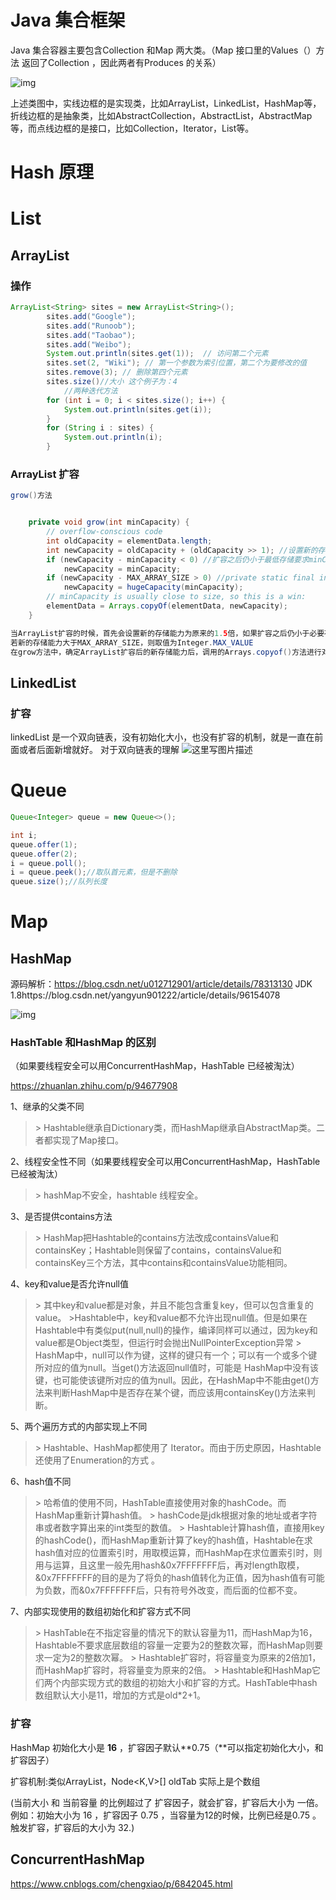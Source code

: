 # Java 集合框架

Java 集合容器主要包含Collection 和Map 两大类。（Map 接口里的Values（）方法 返回了Collection ，因此两者有Produces 的关系）

![img](Java集合框架.assets/1010726-20170621004756882-1379253225.gif)

上述类图中，实线边框的是实现类，比如ArrayList，LinkedList，HashMap等，折线边框的是抽象类，比如AbstractCollection，AbstractList，AbstractMap等，而点线边框的是接口，比如Collection，Iterator，List等。



# Hash 原理 



# List

## ArrayList

### 操作

~~~java
ArrayList<String> sites = new ArrayList<String>();
        sites.add("Google");
        sites.add("Runoob");
        sites.add("Taobao");
        sites.add("Weibo");
		System.out.println(sites.get(1));  // 访问第二个元素
		sites.set(2, "Wiki"); // 第一个参数为索引位置，第二个为要修改的值
		sites.remove(3); // 删除第四个元素	
		sites.size()//大小 这个例子为：4
            //两种迭代方法
        for (int i = 0; i < sites.size(); i++) {
            System.out.println(sites.get(i));
        }
        for (String i : sites) {
            System.out.println(i);
        }

~~~

### ArrayList 扩容

~~~java
grow()方法


    private void grow(int minCapacity) {
        // overflow-conscious code
        int oldCapacity = elementData.length;
        int newCapacity = oldCapacity + (oldCapacity >> 1); //设置新的存储能力为原来的1.5倍
        if (newCapacity - minCapacity < 0) //扩容之后仍小于最低存储要求minCapacity
            newCapacity = minCapacity;
        if (newCapacity - MAX_ARRAY_SIZE > 0) //private static final int MAX_ARRAY_SIZE = Integer.MAX_VALUE - 8;
            newCapacity = hugeCapacity(minCapacity);
        // minCapacity is usually close to size, so this is a win:
        elementData = Arrays.copyOf(elementData, newCapacity);
    }

当ArrayList扩容的时候，首先会设置新的存储能力为原来的1.5倍，如果扩容之后仍小于必要存储要求minCapacity，则取值为minCapacity。
若新的存储能力大于MAX_ARRAY_SIZE，则取值为Integer.MAX_VALUE
在grow方法中，确定ArrayList扩容后的新存储能力后，调用的Arrays.copyof()方法进行对原数组的复制，再通过调用System.arraycopy()方法（native修饰）进行复制，达到扩容的目的
~~~



## LinkedList

### 扩容

linkedList 是一个双向链表，没有初始化大小，也没有扩容的机制，就是一直在前面或者后面新增就好。
对于双向链表的理解
![这里写图片描述](Java集合框架.assets/2018070917505618)

# Queue

~~~java
Queue<Integer> queue = new Queue<>();

int i;
queue.offer(1);
queue.offer(2);
i = queue.poll();
i = queue.peek();//取队首元素，但是不删除
queue.size();//队列长度
~~~

# Map

## HashMap

源码解析：https://blog.csdn.net/u012712901/article/details/78313130  JDK 1.8https://blog.csdn.net/yangyun901222/article/details/96154078

![img](Java集合框架.assets/v2-9fc82ea6aa481fe9963c327f75ccbc12_720w.jpg)

### HashTable 和HashMap 的区别 

（如果要线程安全可以用ConcurrentHashMap，HashTable 已经被淘汰）

https://zhuanlan.zhihu.com/p/94677908

1、继承的父类不同

> \> Hashtable继承自Dictionary类，而HashMap继承自AbstractMap类。二者都实现了Map接口。

2、线程安全性不同（如果要线程安全可以用ConcurrentHashMap，HashTable 已经被淘汰）

> \> hashMap不安全，hashtable 线程安全。

3、是否提供contains方法

> \> HashMap把Hashtable的contains方法改成containsValue和containsKey；Hashtable则保留了contains，containsValue和containsKey三个方法，其中contains和containsValue功能相同。

4、key和value是否允许null值

> \> 其中key和value都是对象，并且不能包含重复key，但可以包含重复的value。
> \>Hashtable中，key和value都不允许出现null值。但是如果在Hashtable中有类似put(null,null)的操作，编译同样可以通过，因为key和value都是Object类型，但运行时会抛出NullPointerException异常
> \> HashMap中，null可以作为键，这样的键只有一个；可以有一个或多个键所对应的值为null。当get()方法返回null值时，可能是 HashMap中没有该键，也可能使该键所对应的值为null。因此，在HashMap中不能由get()方法来判断HashMap中是否存在某个键，而应该用containsKey()方法来判断。

5、两个遍历方式的内部实现上不同

> \> Hashtable、HashMap都使用了 Iterator。而由于历史原因，Hashtable还使用了Enumeration的方式 。

6、hash值不同

> \> 哈希值的使用不同，HashTable直接使用对象的hashCode。而HashMap重新计算hash值。
> \> hashCode是jdk根据对象的地址或者字符串或者数字算出来的int类型的数值。
> \> Hashtable计算hash值，直接用key的hashCode()，而HashMap重新计算了key的hash值，Hashtable在求hash值对应的位置索引时，用取模运算，而HashMap在求位置索引时，则用与运算，且这里一般先用hash&0x7FFFFFFF后，再对length取模，&0x7FFFFFFF的目的是为了将负的hash值转化为正值，因为hash值有可能为负数，而&0x7FFFFFFF后，只有符号外改变，而后面的位都不变。

7、内部实现使用的数组初始化和扩容方式不同

> \> HashTable在不指定容量的情况下的默认容量为11，而HashMap为16，Hashtable不要求底层数组的容量一定要为2的整数次幂，而HashMap则要求一定为2的整数次幂。
> \> Hashtable扩容时，将容量变为原来的2倍加1，而HashMap扩容时，将容量变为原来的2倍。
> \> Hashtable和HashMap它们两个内部实现方式的数组的初始大小和扩容的方式。HashTable中hash数组默认大小是11，增加的方式是old*2+1。



### 扩容

HashMap 初始化大小是 **16** ，扩容因子默认**0.75（**可以指定初始化大小，和扩容因子）

扩容机制:类似ArrayList，Node<K,V>[] oldTab 实际上是个数组

 (当前大小 和 当前容量 的比例超过了 扩容因子，就会扩容，扩容后大小为 一倍。例如：初始大小为 16 ，扩容因子 0.75 ，当容量为12的时候，比例已经是0.75 。触发扩容，扩容后的大小为 32.)

## ConcurrentHashMap

https://www.cnblogs.com/chengxiao/p/6842045.html
